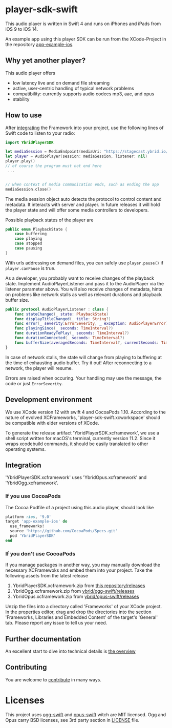 # player-sdk-swift
This audio player is written in Swift 4 and runs on iPhones and iPads from iOS 9 to iOS 14. 

An example app using this player SDK can be run from the XCode-Project in the repository [app-example-ios](https://github.com/ybrid/app-example-ios).

## Why yet another player?
This audio player offers
- low latency live and on demand file streaming
- active, user-centric handling of typical network problems
- compatibility: currently supports audio codecs mp3, aac, and opus
- stability

## How to use
After [integrating](https://github.com/ybrid/player-sdk-swift#integration) the Framework into your project, use the following lines of Swift code to listen to your radio:
```swift
import YbridPlayerSDK

let mediaSession = MediaEndpoint(mediaUri: "https://stagecast.ybrid.io/adaptive-demo").createSession()
let player = AudioPlayer(session: mediaSession, listener: nil)
player.play()
// of course the program must not end here
 ...


// when context of media communication ends, such as ending the app 
mediaSession.close()
```

The media session object auto detects the protocol to control content and metadata. It interacts with server and player. In future releases it will hold the player state and will offer some media controllers to developers.

Possible playback states of the player are
```swift
public enum PlaybackState {
    case buffering 
    case playing 
    case stopped 
    case pausing 
}
```
With urls addressing on demand files, you can safely use ```player.pause()``` if ```player.canPause``` is true.

As a developer, you probably want to receive changes of the playback state. Implement AudioPlayerListener and pass it to the AudioPlayer via the listener parameter above. You will also receive changes of metadata, hints on problems like network stalls as well as relevant durations and playback buffer size.
```swift
public protocol AudioPlayerListener : class {
    func stateChanged(_ state: PlaybackState)
    func displayTitleChanged(_ title: String?)
    func error(_ severity:ErrorSeverity, _ exception: AudioPlayerError)
    func playingSince(_ seconds: TimeInterval?)
    func durationReadyToPlay(_ seconds: TimeInterval?)
    func durationConnected(_ seconds: TimeInterval?)
    func bufferSize(averagedSeconds: TimeInterval?, currentSeconds: TimeInterval?)
}
```

In case of network stalls, the state will change from playing to buffering at the time of exhausting audio buffer. Try it out! After reconnecting to a network, the player will resume.

Errors are raised when occuring. Your handling may use the message, the code or just ```ErrorSeverity```. 

## Development environment
We use XCode version 12 with swift 4 and CocoaPods 1.10. According to the nature of evolved XCFrameworks, 'player-sdk-swift.xcworkspace' should be compatible with elder versions of XCode. 

To generate the release artifact 'YbridPlayerSDK.xcframework', we use a shell script written for macOS's terminal, currently version 11.2. Since it wraps xcodebuild commands, it should be easily translated to other operating systems.

## Integration 
'YbridPlayerSDK.xcframework' uses 'YbridOpus.xcframework' and 'YbridOgg.xcframework'. 

### If you use CocoaPods 
The Cocoa Podfile of a project using this audio player, should look like
```ruby
platform :ios, '9.0'
target 'app-example-ios' do
  use_frameworks!
  source 'https://github.com/CocoaPods/Specs.git'
  pod 'YbridPlayerSDK'
end
```
### If you don't use CocoaPods
If you manage packages in another way, you may manually download the necessary XCFramewoks and embed them into your project. Take the following assets from the latest release
1. YbridPlayerSDK.xcframework.zip from [this repository/releases](https://github.com/ybrid/player-sdk-swift/releases)
2. YbridOgg.xcframework.zip from [ybrid/ogg-swift/releases](https://github.com/ybrid/ogg-swift/releases)  
3. YbridOpus.xcframework.zip from [ybrid/opus-swift/releases](https://github.com/ybrid/opus-swift/releases) 

Unzip the files into a directory called 'Frameworks' of your XCode project. In the properties editor, drag and drop the directories into the section 'Frameworks, Libraries and Embedded Content' of the target's 'General' tab. 
Please report any issue to tell us your need.

## Further documentation
An excellent start to dive into technical details is [the overview](https://github.com/ybrid/overview) 

## Contributing
You are welcome to [contribute](https://github.com/ybrid/player-sdk-swift/blob/master/CONTRIBUTING.md) in many ways.

# Licenses
This project uses [ogg-swift](https://github.com/ybrid/ogg-swift) and [opus-swift](https://github.com/ybrid/opus-swift) witch are MIT licensed. Ogg and Opus carry BSD licenses, see 3rd party section in [LICENSE](https://github.com/ybrid/player-sdk-swift/blob/master/LICENSE) file.
